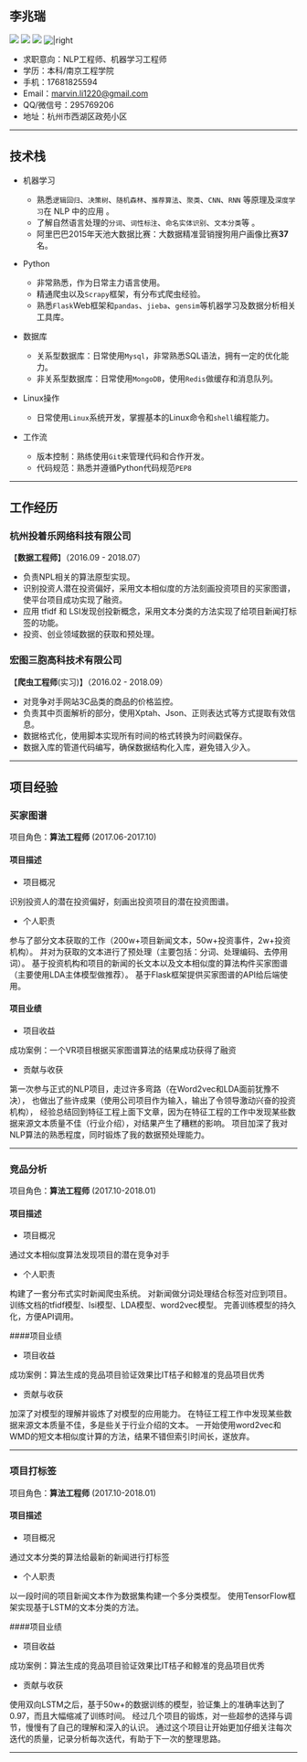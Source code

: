 
## 李兆瑞

![](https://img.shields.io/badge/%E6%80%A7%E5%88%AB-%E7%94%B7-brightgreen.svg) ![](https://img.shields.io/badge/%E5%B9%B4%E9%BE%84-25-yellowgreen.svg) ![](https://img.shields.io/badge/%E5%B7%A5%E4%BD%9C%E5%B9%B4%E9%99%90-3%E5%B9%B4-orange.svg) 
![|right](http://ww1.sinaimg.cn/large/8d8126e8gy1ftl87f2sbcj203n047js0.jpg)
- 求职意向：NLP工程师、机器学习工程师 
- 学历：本科/南京工程学院
- 手机：17681825594
- Email：[marvin.li1220@gmail.com](marvin.li1220@gmail.com)
- QQ/微信号：295769206
- 地址：杭州市西湖区政苑小区

-------------------

## 技术栈

- 机器学习
	- 熟悉`逻辑回归`、`决策树`、`随机森林`、`推荐算法`、`聚类`、`CNN`、`RNN` 等原理及`深度学习`在 NLP 中的应用	。
	- 了解自然语言处理的`分词`、`词性标注`、`命名实体识别`、`文本分类`等	。
	- 阿里巴巴2015年天池大数据比赛：大数据精准营销搜狗用户画像比赛**37**名。

- Python
	- 非常熟悉，作为日常主力语言使用。
	- 精通爬虫以及`Scrapy`框架，有分布式爬虫经验。
	- 熟悉`Flask`Web框架和`pandas`、`jieba`、`gensim`等机器学习及数据分析相关工具库。

- 数据库
	- 关系型数据库：日常使用`Mysql`，非常熟悉SQL语法，拥有一定的优化能力。
	- 非关系型数据库：日常使用`MongoDB`，使用`Redis`做缓存和消息队列。

- Linux操作
	- 日常使用`Linux`系统开发，掌握基本的Linux命令和`shell`编程能力。

- 工作流
	- 版本控制：熟练使用`Git`来管理代码和合作开发。
	- 代码规范：熟悉并遵循Python代码规范`PEP8`

-------------------

## 工作经历

### 杭州投着乐网络科技有限公司 

【**数据工程师**】（2016.09 - 2018.07）

- 负责NPL相关的算法原型实现。
- 识别投资人潜在投资偏好，采用文本相似度的方法刻画投资项目的买家图谱，使平台项目成功实现了融资。
- 应用 tfidf 和 LSI发现创投新概念，采用文本分类的方法实现了给项目新闻打标签的功能。
- 投资、创业领域数据的获取和预处理。

### 宏图三胞高科技术有限公司

【**爬虫工程师**(实习)】（2016.02 - 2018.09）
- 对竞争对手网站3C品类的商品的价格监控。
- 负责其中页面解析的部分，使用Xptah、Json、正则表达式等方式提取有效信息。
- 数据格式化，使用脚本实现所有时间的格式转换为时间戳保存。
- 数据入库的管道代码编写，确保数据结构化入库，避免错入少入。

-------------------

## 项目经验

### 买家图谱

项目角色：**算法工程师** (2017.06-2017.10)

#### 项目描述

- 项目概况

识别投资人的潜在投资偏好，刻画出投资项目的潜在投资图谱。


- 个人职责

参与了部分文本获取的工作（200w+项目新闻文本，50w+投资事件，2w+投资机构）。
并对为获取的文本进行了预处理（主要包括：分词、处理编码、去停用词）。
基于投资机构和项目的新闻的长文本以及文本相似度的算法构件买家图谱（主要使用LDA主体模型做推荐）。
基于Flask框架提供买家图谱的API给后端使用。

#### 项目业绩

- 项目收益

成功案例：一个VR项目根据买家图谱算法的结果成功获得了融资

- 贡献与收获

第一次参与正式的NLP项目，走过许多弯路（在Word2vec和LDA面前犹豫不决），
也做出了些许成果（使用公司项目作为输入，输出了令领导激动兴奋的投资机构），
经验总结回到特征工程上面下文章，因为在特征工程的工作中发现某些数据来源文本质量不佳（行业介绍），对结果产生了糟糕的影响。
项目加深了我对NLP算法的熟悉程度，同时锻炼了我的数据预处理能力。


-------------------

### 竞品分析

项目角色：**算法工程师** (2017.10-2018.01)

#### 项目描述

- 项目概况

通过文本相似度算法发现项目的潜在竞争对手

- 个人职责

构建了一套分布式实时新闻爬虫系统。
对新闻做分词处理结合标签对应到项目。
训练文档的tfidf模型、lsi模型、LDA模型、word2vec模型。
完善训练模型的持久化，方便API调用。

####项目业绩

- 项目收益

成功案例：算法生成的竞品项目验证效果比IT桔子和鲸准的竞品项目优秀

- 贡献与收获

加深了对模型的理解并锻炼了对模型的应用能力。
在特征工程工作中发现某些数据来源文本质量不佳，多是些关于行业介绍的文本。
一开始使用word2vec和WMD的短文本相似度计算的方法，结果不错但索引时间长，遂放弃。


-------------------

### 项目打标签

项目角色：**算法工程师** (2017.10-2018.01)

#### 项目描述

- 项目概况

通过文本分类的算法给最新的新闻进行打标签

- 个人职责

以一段时间的项目新闻文本作为数据集构建一个多分类模型。
使用TensorFlow框架实现基于LSTM的文本分类的方法。

####项目业绩

- 项目收益

成功案例：算法生成的竞品项目验证效果比IT桔子和鲸准的竞品项目优秀

- 贡献与收获

使用双向LSTM之后，基于50w+的数据训练的模型，验证集上的准确率达到了0.97，而且大幅缩减了训练时间。
经过几个项目的锻炼，对一些超参的选择与调节，慢慢有了自己的理解和深入的认识。
通过这个项目让开始更加仔细关注每次迭代的质量，记录分析每次迭代，有助于下一次的整理思路。

-------------------
